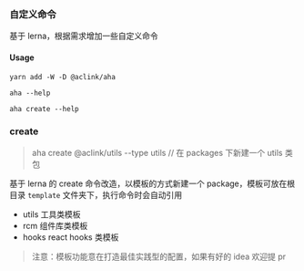 ### 自定义命令

基于 lerna，根据需求增加一些自定义命令

#### Usage

```
yarn add -W -D @aclink/aha

aha --help

aha create --help
```

### create

> aha create @aclink/utils --type utils // 在 packages 下新建一个 utils 类包

基于 lerna 的 create 命令改造，以模板的方式新建一个 package，模板可放在根目录 `template` 文件夹下，执行命令时会自动引用

-   utils 工具类模板
-   rcm 组件库类模板
-   hooks react hooks 类模板

> 注意：模板功能意在打造最佳实践型的配置，如果有好的 idea 欢迎提 pr
